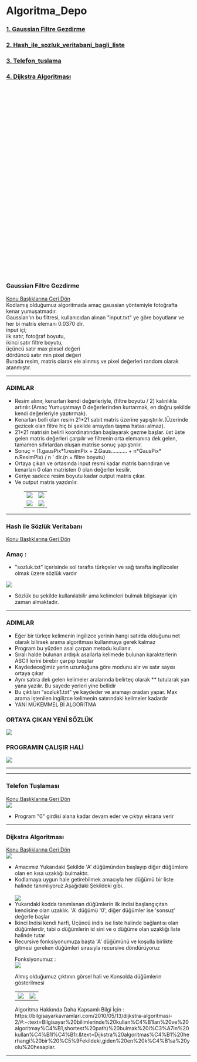 # Algoritma_Depo

<!--  <a href = "#a_"></a><br> -->
<!--  <a href = "#basliklar"> Konu Başlıklarına Geri Dön</a><br>-->
<div id="basliklar">
   <h3><a href="#a_1">1. Gaussian Filtre Gezdirme</a></h3>
   <h3><a href="#a_2">2. Hash_ile_sozluk_veritabani_bagli_liste</a></h3>
   <h3><a href="#a_3">3. Telefon_tuslama</a></h3>
   <h3><a href="#a_4">4. Dijkstra Algoritması</a></h3>
</div>

<br><br><br><br><br><br><br><br><br><br><br><br><br><br><br><br><br><br><br><br><br><br><br><br><br><br><br><br><br><br>

<div id="a_1">
   
   <h3> Gaussian Filtre Gezdirme </h3>
   <a href = "#basliklar"> Konu Başlıklarına Geri Dön</a><br>
   Kodlamış olduğumuz algoritmada amaç gaussian yöntemiyle fotoğrafta kenar yumuşatmadır.<br>
   Gaussian'ın bu filtresi, kullanıcıdan alınan "input.txt" ye göre boyutlanır ve her bi matris elemanı 0.0370 dir.<br>
   input içi;<br>
   ilk satır, fotoğraf boyutu,<br>
   ikinci satır filtre boyutu,<br>
   üçüncü satır max pixsel değeri<br>
   dördüncü satır min pixel değeri<br>
   Burada resim, matris olarak ele alınmış ve pixel değerleri random olarak atanmıştır.<br>
   
   <hr>
   <h3>ADIMLAR</h3>
   <ul type="square">
 
   
   <li>Resim alınır, kenarları kendi değerleriyle, (filtre boyutu / 2) kalınlıkla artırılır.(Amaç Yumuşatmayı 0 değerlerinden kurtarmak, en doğru şekilde kendi değerleriyle yaptırmak).</li>
   <li>Kenarları belli olan resim 21*21 sabit matris üzerine yapıştırılır.(Üzerinde gezicek olan filtre hiç bi şekilde arraydan taşma hatası almaz).</li>

   <li>21*21 matrisin belirli koordinatından başlayarak gezme başlar. üst üste gelen matris değerleri çarpılır ve filtrenin orta elemanına dek gelen, tamamen sıfırlardan oluşan matrise sonuç yapıştırılır. </li>
   <li>Sonuç = (1.gausPix*1.resimPix + 2.Gaus........... + n*GausPix* n.ResimPix) / n ' dir.(n = filtre boyutu)</li>

    

   <li>Ortaya çıkan ve ortasında input resmi kadar matris barındıran ve kenarları 0 olan matristen 0 olan değerler kesilir. </li>
   <li>Geriye sadece resim boyutu kadar output matris çıkar.</li>

   <li>Ve output matris yazdırılır.</li>

   <ul>

   <table>
      <tr>
       <td><img src = "https://user-images.githubusercontent.com/82450697/116204578-9471cc80-a745-11eb-87c3-b31f85e9d4c4.PNG"></td>
       <td><img src = "https://user-images.githubusercontent.com/82450697/116204620-a18ebb80-a745-11eb-9bf8-8f9950791e2a.PNG"></td>
      </tr>
       <tr>
       <td><img src = "https://user-images.githubusercontent.com/82450697/116204652-a6ec0600-a745-11eb-921c-a2165b7fcc46.PNG"></td>
       <td><img src = "https://user-images.githubusercontent.com/82450697/116204689-ad7a7d80-a745-11eb-9df9-d13ee7ed3fb5.PNG"></td>
      </tr>
   </table>
</div>

<hr>

<div id="a_2">
   
   <h3> Hash ile Sözlük Veritabanı </h3>
   <a href = "#basliklar"> Konu Başlıklarına Geri Dön</a><br>
   
   <h3>Amaç :</h3>
   

   * "sozluk.txt" içerisinde sol tarafta türkçeler ve sağ tarafta ingilizceler olmak üzere sözlük vardır
   <img src="https://user-images.githubusercontent.com/82450697/116370214-da489680-a812-11eb-896f-7a820b8a0cf3.PNG">

   
   * Sözlük bu şekilde kullanılabilir ama kelimeleri bulmak bilgisayar için zaman almaktadır.

   <hr>
   <h3>ADIMLAR</h3>
   <ul type="square">
   <li>Eğer bir türkçe kelimenin ingilizce yerinin hangi satırda olduğunu net olarak bilirsek arama algoritması kullanmaya gerek kalmaz </li>        
   <li>Program bu yüzden asal çarpan metodu kullanır.</li>
   <li>Sıralı halde bulunan ardışık asallarla kelimede bulunan karakterlerin ASCII lerini birebir çarpıp tooplar</li>
   <li>Kaydedeceğimiz yerin uzunluğuna göre modunu alır ve satır sayısı ortaya çıkar</li>
   <li>Aynı satıra dek gelen kelimeler aralarında belirteç olarak ** tutularak yan yana yazılır. Bu sayede yerleri yine bellidir</li>
   <li>Bu çıktıları "sozluk1.txt" ye kaydeder ve aramayı oradan yapar. Max arama istenilen ingilizce kelimenin satırındaki kelimeler kadardır</li>
   <li>YANİ MÜKEMMEL Bİ ALGORİTMA</li>
   </ul>
   
   <h3>ORTAYA ÇIKAN YENİ SÖZLÜK</h3>
   <img src="https://user-images.githubusercontent.com/82450697/116376380-e0417600-a818-11eb-822b-af489eb0a011.PNG">
   
   <h3>PROGRAMIN ÇALIŞIR HALİ</h3>
   <img src="https://user-images.githubusercontent.com/82450697/116376472-f818fa00-a818-11eb-9480-dbaedb41162f.PNG">
   <hr>

</div>

<hr>


<div id="a_3">
   
   <h3> Telefon Tuşlaması </h3>
   <a href = "#basliklar"> Konu Başlıklarına Geri Dön</a><br>
   <img src="https://user-images.githubusercontent.com/82450697/116377068-80979a80-a819-11eb-825c-3d2b55295cbc.PNG">
   <ul type="square">
   <li>Program "0" girdisi alana kadar devam eder ve çıktıyı ekrana verir</li>
   </ul>
</div>


<hr>

<div id="a_4">
   
   <h3> Dijkstra Algoritması </h3>
   <a href = "#basliklar"> Konu Başlıklarına Geri Dön</a><br>
   <img src="https://user-images.githubusercontent.com/82450697/118476024-ad9ee500-b715-11eb-97d7-28c01fdd1d30.png">
   <ul type="square">
   <li>Amacımız Yukarıdaki Şekilde 'A' düğümünden başlayıp diğer düğümlere olan en kısa uzaklığı bulmaktır. </li>
   <li>Kodlamaya uygun hale getirebilmek amacıyla her düğümü bir liste halinde tanımlıyoruz.Aşağıdaki Şekildeki gibi..</li><br>
   <img src="https://user-images.githubusercontent.com/82450697/118476260-f2c31700-b715-11eb-9d57-a51cf39d0d2b.PNG">
   <li>Yukarıdaki kodda tanımlanan düğümlerin ilk indisi başlangıçıtan kendisine olan uzaklık. 'A' düğümü '0', diğer düğümler ise 'sonsuz' değerle başlar</li>
   <li>İkinci Indisi kendi harfi, Üçüncü indis ise liste halinde bağlantısı olan düğümlerdir, tabi o düğümlerin id sini ve o düğüme olan uzaklığı liste halinde tutar</li>
   <li>Recursive fonksiyonumuza başta 'A' düğümünü ve koşulla birlikte gitmesi gereken düğümleri sırasıyla recursive döndürüyoruz</li>
   
   Fonksiyonumuz : <br>
   <img src="https://user-images.githubusercontent.com/82450697/118476838-b17f3700-b716-11eb-97ff-c53f0b03891f.PNG">
   
   Almış olduğumuz çıktının görsel hali ve Konsolda düğümlerin gösterilmesi
   <br>
   <table>
   <tr>
      <td><img src="https://user-images.githubusercontent.com/82450697/118477122-058a1b80-b717-11eb-9c74-1cf4a7f97138.png"></td>
      <td><img src="https://user-images.githubusercontent.com/82450697/118477088-fb681d00-b716-11eb-823e-3d537788bccc.PNG"></td>
   </tr>
   </table>
   Algoritma Hakkında Daha Kapsamlı Bilgi İçin : https://bilgisayarkavramlari.com/2010/05/13/dijkstra-algoritmasi-2/#:~:text=Bilgisayar%20bilimlerinde%20kullan%C4%B1lan%20ve%20algoritmay%C4%B1,shortest%20path)%20bulmak%20i%C3%A7in%20kullan%C4%B1l%C4%B1r.&text=Dijkstra%20algoritmas%C4%B1%20herhangi%20bir%20%C5%9Fekildeki,giden%20en%20k%C4%B1sa%20yolu%20hesaplar.
   </ul>
</div>

<hr>
